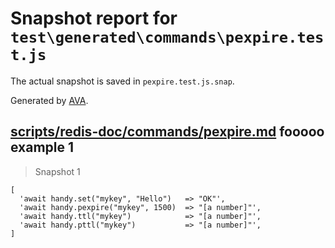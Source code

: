 # Snapshot report for `test\generated\commands\pexpire.test.js`

The actual snapshot is saved in `pexpire.test.js.snap`.

Generated by [AVA](https://ava.li).

## [scripts/redis-doc/commands/pexpire.md](../../../../scripts/redis-doc/commands/pexpire.md) fooooo example 1

> Snapshot 1

    [
      'await handy.set("mykey", "Hello")   => "OK"',
      'await handy.pexpire("mykey", 1500)  => "[a number]"',
      'await handy.ttl("mykey")            => "[a number]"',
      'await handy.pttl("mykey")           => "[a number]"',
    ]

